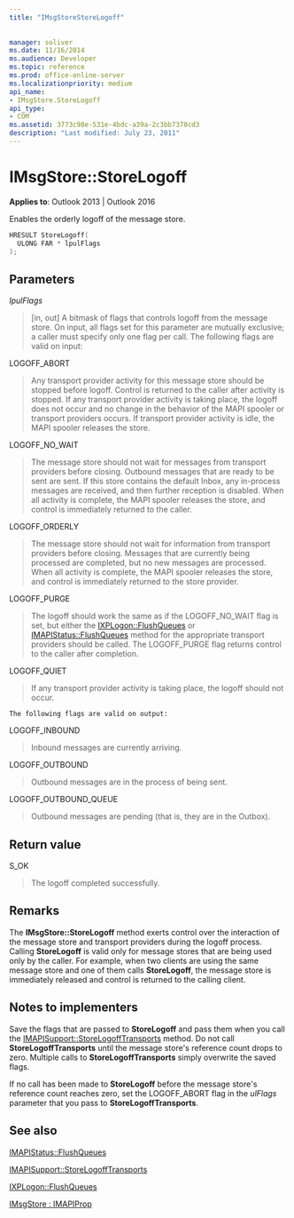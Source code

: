 ```yaml
---
title: "IMsgStoreStoreLogoff"
 
 
manager: soliver
ms.date: 11/16/2014
ms.audience: Developer
ms.topic: reference
ms.prod: office-online-server
ms.localizationpriority: medium
api_name:
- IMsgStore.StoreLogoff
api_type:
- COM
ms.assetid: 3773c98e-531e-4bdc-a39a-2c3bb7378cd3
description: "Last modified: July 23, 2011"
---
```


# IMsgStore::StoreLogoff

  
  
**Applies to**: Outlook 2013 | Outlook 2016 
  
Enables the orderly logoff of the message store.
  
```cpp
HRESULT StoreLogoff(
  ULONG FAR * lpulFlags
);
```

## Parameters

 _lpulFlags_
  
> [in, out] A bitmask of flags that controls logoff from the message store. On input, all flags set for this parameter are mutually exclusive; a caller must specify only one flag per call. The following flags are valid on input:
    
LOGOFF_ABORT 
  
> Any transport provider activity for this message store should be stopped before logoff. Control is returned to the caller after activity is stopped. If any transport provider activity is taking place, the logoff does not occur and no change in the behavior of the MAPI spooler or transport providers occurs. If transport provider activity is idle, the MAPI spooler releases the store. 
    
LOGOFF_NO_WAIT 
  
> The message store should not wait for messages from transport providers before closing. Outbound messages that are ready to be sent are sent. If this store contains the default Inbox, any in-process messages are received, and then further reception is disabled. When all activity is complete, the MAPI spooler releases the store, and control is immediately returned to the caller. 
    
LOGOFF_ORDERLY 
  
> The message store should not wait for information from transport providers before closing. Messages that are currently being processed are completed, but no new messages are processed. When all activity is complete, the MAPI spooler releases the store, and control is immediately returned to the store provider. 
    
LOGOFF_PURGE 
  
> The logoff should work the same as if the LOGOFF_NO_WAIT flag is set, but either the [IXPLogon::FlushQueues](ixplogon-flushqueues.md) or [IMAPIStatus::FlushQueues](imapistatus-flushqueues.md) method for the appropriate transport providers should be called. The LOGOFF_PURGE flag returns control to the caller after completion. 
    
LOGOFF_QUIET 
  
> If any transport provider activity is taking place, the logoff should not occur.
    
    The following flags are valid on output:
    
LOGOFF_INBOUND 
  
> Inbound messages are currently arriving.
    
LOGOFF_OUTBOUND 
  
> Outbound messages are in the process of being sent.
    
LOGOFF_OUTBOUND_QUEUE 
  
> Outbound messages are pending (that is, they are in the Outbox).
    
## Return value

S_OK 
  
> The logoff completed successfully.
    
## Remarks

The **IMsgStore::StoreLogoff** method exerts control over the interaction of the message store and transport providers during the logoff process. Calling **StoreLogoff** is valid only for message stores that are being used only by the caller. For example, when two clients are using the same message store and one of them calls **StoreLogoff**, the message store is immediately released and control is returned to the calling client.
  
## Notes to implementers

Save the flags that are passed to **StoreLogoff** and pass them when you call the [IMAPISupport::StoreLogoffTransports](imapisupport-storelogofftransports.md) method. Do not call **StoreLogoffTransports** until the message store's reference count drops to zero. Multiple calls to **StoreLogoffTransports** simply overwrite the saved flags. 
  
If no call has been made to **StoreLogoff** before the message store's reference count reaches zero, set the LOGOFF_ABORT flag in the  _ulFlags_ parameter that you pass to **StoreLogoffTransports**.
  
## See also



[IMAPIStatus::FlushQueues](imapistatus-flushqueues.md)
  
[IMAPISupport::StoreLogoffTransports](imapisupport-storelogofftransports.md)
  
[IXPLogon::FlushQueues](ixplogon-flushqueues.md)
  
[IMsgStore : IMAPIProp](imsgstoreimapiprop.md)

